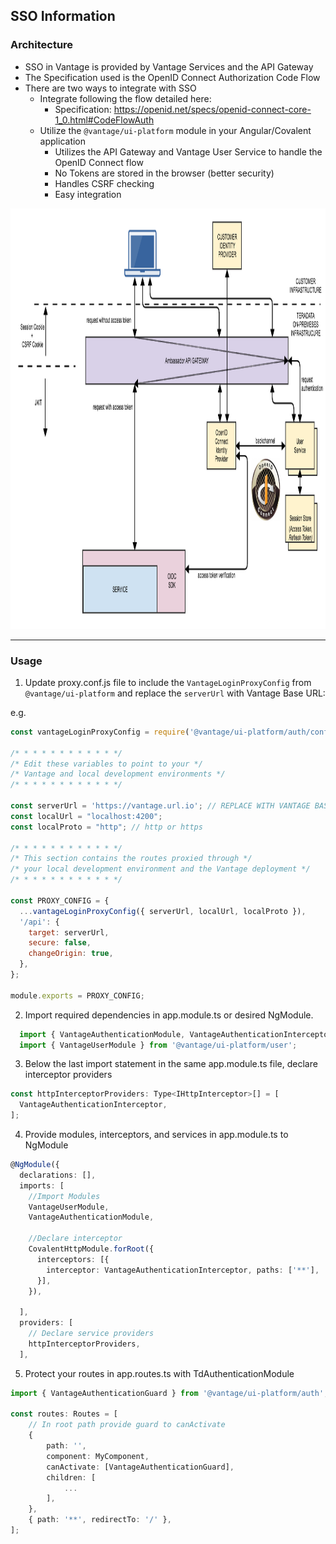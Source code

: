 ## SSO Information

### Architecture

* SSO in Vantage is provided by Vantage Services and the API Gateway
* The Specification used is the OpenID Connect Authorization Code Flow
* There are two ways to integrate with SSO
  * Integrate following the flow detailed here:
    * Specification: https://openid.net/specs/openid-connect-core-1_0.html#CodeFlowAuth
  * Utilize the `@vantage/ui-platform` module in your Angular/Covalent application
    * Utilizes the API Gateway and Vantage User Service to handle the OpenID Connect flow
    * No Tokens are stored in the browser (better security)
    * Handles CSRF checking
    * Easy integration

<img alt="SSO Architecture" src="assets/sso_architecture.png" height="673">

----

### Usage

1. Update proxy.conf.js file to include the `VantageLoginProxyConfig` from `@vantage/ui-platform` and replace the `serverUrl` with Vantage Base URL:

e.g.

```js
const vantageLoginProxyConfig = require('@vantage/ui-platform/auth/config/vantageLoginProxyConfig');

/* * * * * * * * * * * */
/* Edit these variables to point to your */
/* Vantage and local development environments */
/* * * * * * * * * * * */

const serverUrl = 'https://vantage.url.io'; // REPLACE WITH VANTAGE BASE URL
const localUrl = "localhost:4200";
const localProto = "http"; // http or https

/* * * * * * * * * * * */
/* This section contains the routes proxied through */
/* your local development environment and the Vantage deployment */
/* * * * * * * * * * * */

const PROXY_CONFIG = {
  ...vantageLoginProxyConfig({ serverUrl, localUrl, localProto }),
  '/api': {
    target: serverUrl,
    secure: false,
    changeOrigin: true,
  },
};

module.exports = PROXY_CONFIG;
```

2. Import required dependencies in app.module.ts or desired NgModule.
    
```ts
  import { VantageAuthenticationModule, VantageAuthenticationInterceptor } from '@vantage/ui-platform/auth';
  import { VantageUserModule } from '@vantage/ui-platform/user';
```

3. Below the last import statement in the same app.module.ts file, declare interceptor providers

```ts
const httpInterceptorProviders: Type<IHttpInterceptor>[] = [
  VantageAuthenticationInterceptor,
];
```

4. Provide modules, interceptors, and services in app.module.ts to NgModule
    
```ts
@NgModule({
  declarations: [],
  imports: [
    //Import Modules
    VantageUserModule,
    VantageAuthenticationModule,

    //Declare interceptor
    CovalentHttpModule.forRoot({
      interceptors: [{
        interceptor: VantageAuthenticationInterceptor, paths: ['**'],
      }],
    }),

  ],
  providers: [
    // Declare service providers
    httpInterceptorProviders,
  ],
```

5. Protect your routes in app.routes.ts with TdAuthenticationModule
    
```ts
import { VantageAuthenticationGuard } from '@vantage/ui-platform/auth';

const routes: Routes = [
    // In root path provide guard to canActivate
    {
        path: '',
        component: MyComponent,
        canActivate: [VantageAuthenticationGuard],
        children: [
            ...
        ],
    },
    { path: '**', redirectTo: '/' },
];
```
